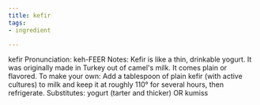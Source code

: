 ```yaml
---
title: kefir
tags:
- ingredient

---
```

kefir Pronunciation: keh-FEER Notes: Kefir is like a thin, drinkable yogurt. It was originally made in Turkey out of camel's milk. It comes plain or flavored. To make your own: Add a tablespoon of plain kefir (with active cultures) to milk and keep it at roughly 110° for several hours, then refrigerate. Substitutes: yogurt (tarter and thicker) OR kumiss
